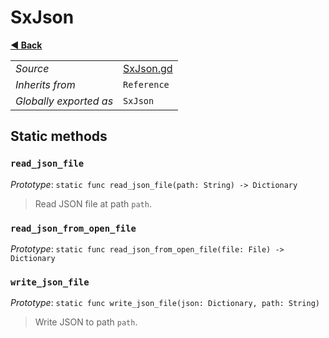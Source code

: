# SxJson

**[◀️ Back](../readme.md)**

|    |     |
|----|-----|
|*Source*|[SxJson.gd](../../extensions/SxJson.gd)|
|*Inherits from*|`Reference`|
|*Globally exported as*|`SxJson`|

## Static methods

### `read_json_file`

*Prototype*: `static func read_json_file(path: String) -> Dictionary`

> Read JSON file at path `path`.  
### `read_json_from_open_file`

*Prototype*: `static func read_json_from_open_file(file: File) -> Dictionary`

### `write_json_file`

*Prototype*: `static func write_json_file(json: Dictionary, path: String)`

> Write JSON to path `path`.  
